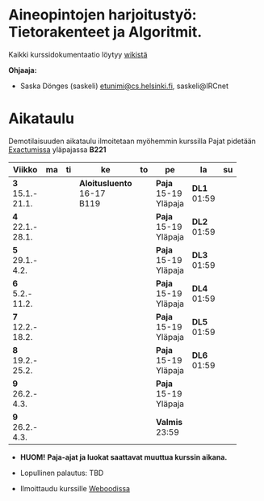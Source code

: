# Aineopintojen harjoitustyö: Tietorakenteet ja Algoritmit.
Kaikki kurssidokumentaatio löytyy [wikistä](https://github.com/TiraLabra/2018_kevat_P3/wiki)

**Ohjaaja:**
* Saska Dönges (saskeli) etunimi@cs.helsinki.fi, saskeli@IRCnet

# Aikataulu

Demotilaisuuden aikataulu ilmoitetaan myöhemmin kurssilla
Pajat pidetään [Exactumissa](http://www.helsinki.fi/teknos/opetustilat/kumpula/gh2b/default.htm) yläpajassa **B221**

| Viikko | ma | ti | ke | to | pe | la | su |
| --- | --- | --- | --- | --- | --- | --- | --- |
| **3**<br>15.1.-<br>21.1. |  |  | **Aloitusluento**<br>16-17<br>B119 |  | **Paja**<br>15-19<br>Yläpaja | **DL1**<br>01:59<br> |  |
| **4**<br>22.1.-<br>28.1. |  |  |  |  | **Paja**<br>15-19<br>Yläpaja | **DL2**<br>01:59<br> |  |
| **5**<br>29.1.-<br>4.2. |  |  |  |  | **Paja**<br>15-19<br>Yläpaja | **DL3**<br>01:59<br> |  |
| **6**<br>5.2.-<br>11.2. |  |  |  |  | **Paja**<br>15-19<br>Yläpaja | **DL4**<br>01:59<br> |  |
| **7**<br>12.2.-<br>18.2. |  |  |  |  | **Paja**<br>15-19<br>Yläpaja | **DL5**<br>01:59<br> |  |
| **8**<br>19.2.-<br>25.2. |  |  |  |  | **Paja**<br>15-19<br>Yläpaja | **DL6**<br>01:59<br> |  |
| **9**<br>26.2.-<br>4.3. |  |  |  |  | **Paja**<br>15-19<br>Yläpaja |  |  |
| **9**<br>26.2.-<br>4.3. |  |  |  |  | **Valmis**<br>23:59 |  |  |

* **HUOM!** **Paja-ajat ja luokat saattavat muuttua kurssin aikana.**

* Lopullinen palautus: TBD

* Ilmoittaudu kurssille [Weboodissa](https://weboodi.helsinki.fi/hy/opettaptied.jsp?OpetTap=122509137&html=1)

